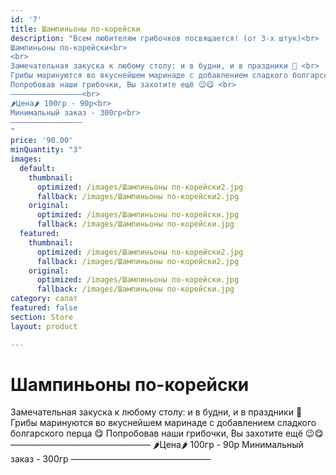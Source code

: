 ```yaml
---
id: '7'
title: Шампиньоны по-корейски
description: "Всем любителям грибочков посвящается! (от 3-х штук)<br>
Шампиньоны по-корейски<br>
<br>
Замечательная закуска к любому столу: и в будни, и в праздники 🎉 <br>
Грибы маринуются во вкуснейшем маринаде с добавлением сладкого болгарского перца 😋 <br>
Попробовав наши грибочки, Вы захотите ещё 😉😋 <br>
————————————————<br>
🌶Цена🌶 100гр - 90р<br>
Минимальный заказ - 300гр<br>
————————————————
"
price: '90.00'
minQuantity: "3"
images:
  default:
    thumbnail:
      optimized: /images/Шампиньоны по-корейски2.jpg
      fallback: /images/Шампиньоны по-корейски2.jpg
    original:
      optimized: /images/Шампиньоны по-корейски.jpg
      fallback: /images/Шампиньоны по-корейски.jpg
  featured:
    thumbnail:
      optimized: /images/Шампиньоны по-корейски2.jpg
      fallback: /images/Шампиньоны по-корейски2.jpg
    original:
      optimized: /images/Шампиньоны по-корейски.jpg
      fallback: /images/Шампиньоны по-корейски.jpg
category: салат
featured: false
section: Store
layout: product

---
```


# Шампиньоны по-корейски

Замечательная закуска к любому столу: и в будни, и в праздники 🎉 Грибы маринуются во вкуснейшем маринаде с добавлением сладкого болгарского перца 😋 Попробовав наши грибочки, Вы захотите ещё 😉😋 ————————————————
🌶Цена🌶 100гр - 90р
Минимальный заказ - 300гр
————————————————
